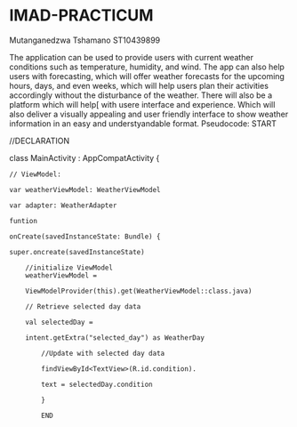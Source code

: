 # IMAD-PRACTICUM
Mutanganedzwa Tshamano
ST10439899


The application can be used to provide users with current weather conditions such as temperature, humidity, and wind. The app can also help users with forecasting, which will offer weather forecasts for the upcoming hours, days, and even weeks, which will help users plan their activities accordingly without the disturbance of the weather.
There will also be a platform which will help[ with usere interface and experience.
Which will also deliver a visually appealing and user friendly interface to show weather information in an easy and understyandable format.
Pseudocode:
START

//DECLARATION

class MainActivity : AppCompatActivity
{

    // ViewModel:
    
    var weatherViewModel: WeatherViewModel
    
    var adapter: WeatherAdapter

    funtion

    onCreate(savedInstanceState: Bundle) {

    super.oncreate(savedInstanceState)

        //initialize ViewModel
        weatherViewModel = 

        ViewModelProvider(this).get(WeatherViewModel::class.java)

        // Retrieve selected day data
        
        val selectedDay = 

        intent.getExtra("selected_day") as WeatherDay

            //Update with selected day data

            findViewById<TextView>(R.id.condition).

            text = selectedDay.condition

            }

            END

    
